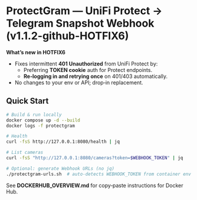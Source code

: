 # ProtectGram — UniFi Protect → Telegram Snapshot Webhook (v1.1.2-github-HOTFIX6)

**What’s new in HOTFIX6**
- Fixes intermittent **401 Unauthorized** from UniFi Protect by:
  - Preferring **TOKEN cookie** auth for Protect endpoints.
  - **Re‑logging in and retrying once** on 401/403 automatically.
- No changes to your env or API; drop‑in replacement.

## Quick Start
```bash
# Build & run locally
docker compose up -d --build
docker logs -f protectgram

# Health
curl -fsS http://127.0.0.1:8080/health | jq

# List cameras
curl -fsS "http://127.0.0.1:8080/cameras?token=$WEBHOOK_TOKEN" | jq

# Optional: generate Webhook URLs (no jq)
./protectgram-urls.sh  # auto-detects WEBHOOK_TOKEN from container env
```
See **DOCKERHUB_OVERVIEW.md** for copy‑paste instructions for Docker Hub.

